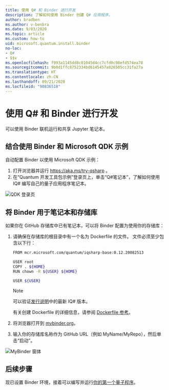 ```yaml
---
title: 使用 Q# 和 Binder 进行开发
description: 了解如何使用 Binder 创建 Q# 应用程序。
author: bradben
ms.author: v-benbra
ms.date: 9/03/2020
ms.topic: article
ms.custom: how-to
uid: microsoft.quantum.install.binder
no-loc:
- Q#
- $$v
ms.openlocfilehash: f993a1145dd8c01045d4cc7cfd0c98efd574ea78
ms.sourcegitcommit: 9b0d1ffc8752334bd6145457a826505cc31fa27a
ms.translationtype: HT
ms.contentlocale: zh-CN
ms.lasthandoff: 09/21/2020
ms.locfileid: "90836518"
---
```

# <a name="develop-with-no-locq-and-binder"></a>使用 Q# 和 Binder 进行开发

可以使用 Binder 联机运行和共享 Jupyter 笔记本。

## <a name="use-binder-with-the-microsoft-qdk-samples"></a>结合使用 Binder 和 Microsoft QDK 示例

自动配置 Binder 以使用 Microsoft QDK 示例：

1. 打开浏览器并运行 https://aka.ms/try-qsharp 。
1. 在“Quantum 开发工具包示例”登录页上，单击“Q#笔记本”，了解如何使用 IQ# 编写自己的量子应用程序笔记本。

![QDK 登录页](~/media/binder-install.png)

## <a name="use-binder-with-your-own-notebooks-and-repository"></a>将 Binder 用于笔记本和存储库

如果你在 GitHub 存储库中已有笔记本，可以将 Binder 配置为使用你的存储库：

1. 请确保在存储库的根目录中有一个名为 Dockerfile 的文件。 文件必须至少包含以下行：

    ```bash
    FROM mcr.microsoft.com/quantum/iqsharp-base:0.12.20082513
    
    USER root
    COPY . ${HOME}
    RUN chown -R ${USER} ${HOME}
    
    USER ${USER}
    ```

    > [!NOTE]
    > 可以验证[发行说明](xref:microsoft.quantum.relnotes)中的最新 IQ# 版本。

    有关创建 Dockerfile 的详细信息，请参阅 [Dockerfile 参考](https://docs.docker.com/engine/reference/builder/)。

2. 将浏览器打开到 [mybinder.org](https://mybinder.org)。
3. 输入你的存储库名称作为 GitHub URL（例如 MyName/MyRepo），然后单击“启动”。

![MyBinder 窗体](~/media/mybinder.png)
    
## <a name="next-steps"></a>后续步骤

现已设置 Binder 环境，接着可以编写并运行[你的第一个量子程序](xref:microsoft.quantum.quickstarts.qrng)。
